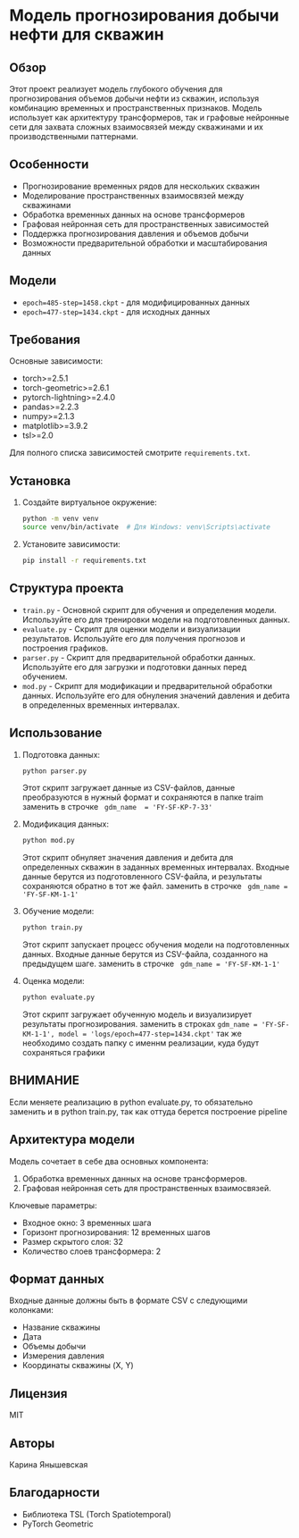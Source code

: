 # Модель прогнозирования добычи нефти для скважин

## Обзор
Этот проект реализует модель глубокого обучения для прогнозирования объемов добычи нефти из скважин, используя комбинацию временных и пространственных признаков. Модель использует как архитектуру трансформеров, так и графовые нейронные сети для захвата сложных взаимосвязей между скважинами и их производственными паттернами.

## Особенности
- Прогнозирование временных рядов для нескольких скважин
- Моделирование пространственных взаимосвязей между скважинами
- Обработка временных данных на основе трансформеров
- Графовая нейронная сеть для пространственных зависимостей
- Поддержка прогнозирования давления и объемов добычи
- Возможности предварительной обработки и масштабирования данных

## Модели
- `epoch=485-step=1458.ckpt` - для модифицированных данных
- `epoch=477-step=1434.ckpt` - для исходных данных

## Требования
Основные зависимости:
- torch>=2.5.1
- torch-geometric>=2.6.1
- pytorch-lightning>=2.4.0
- pandas>=2.2.3
- numpy>=2.1.3
- matplotlib>=3.9.2
- tsl>=2.0

Для полного списка зависимостей смотрите `requirements.txt`.

## Установка

1. Создайте виртуальное окружение:
   ```bash
   python -m venv venv
   source venv/bin/activate  # Для Windows: venv\Scripts\activate
   ```

2. Установите зависимости:
   ```bash
   pip install -r requirements.txt
   ```

## Структура проекта
- `train.py` - Основной скрипт для обучения и определения модели. Используйте его для тренировки модели на подготовленных данных.
- `evaluate.py` - Скрипт для оценки модели и визуализации результатов. Используйте его для получения прогнозов и построения графиков.
- `parser.py` - Скрипт для предварительной обработки данных. Используйте его для загрузки и подготовки данных перед обучением.
- `mod.py` - Скрипт для модификации и предварительной обработки данных. Используйте его для обнуления значений давления и дебита в определенных временных интервалах.

## Использование

1. Подготовка данных:
   ```bash
   python parser.py
   ```
   Этот скрипт загружает данные из CSV-файлов, данные преобразуются в нужный формат и сохраняются в папке traim
    заменить в строчке ``` gdm_name  = 'FY-SF-KP-7-33'```


2. Модификация данных:
   ```bash
   python mod.py
   ```
   Этот скрипт обнуляет значения давления и дебита для определенных скважин в заданных временных интервалах. Входные данные берутся из подготовленного CSV-файла, и результаты сохраняются обратно в тот же файл.
    заменить в строчке ``` gdm_name = 'FY-SF-KM-1-1'```


3. Обучение модели:
   ```bash
   python train.py
   ```
   Этот скрипт запускает процесс обучения модели на подготовленных данных. Входные данные берутся из CSV-файла, созданного на предыдущем шаге.
   заменить в строчке ``` gdm_name = 'FY-SF-KM-1-1'```

4. Оценка модели:
   ```bash
   python evaluate.py
   ```
   Этот скрипт загружает обученную модель и визуализирует результаты прогнозирования. 
    заменить в строках ```gdm_name = 'FY-SF-KM-1-1', model = 'logs/epoch=477-step=1434.ckpt'```
    так же необходимо создать папку с именнм реализации, куда будут сохраняться графики

## ВНИМАНИЕ
Если меняете реализацию в python evaluate.py, то обязательно заменить и в python train.py, так как оттуда берется построение pipeline 

## Архитектура модели
Модель сочетает в себе два основных компонента:
1. Обработка временных данных на основе трансформеров.
2. Графовая нейронная сеть для пространственных взаимосвязей.

Ключевые параметры:
- Входное окно: 3 временных шага
- Горизонт прогнозирования: 12 временных шагов
- Размер скрытого слоя: 32
- Количество слоев трансформера: 2

## Формат данных
Входные данные должны быть в формате CSV с следующими колонками:
- Название скважины
- Дата
- Объемы добычи
- Измерения давления
- Координаты скважины (X, Y)

## Лицензия
MIT

## Авторы
Карина Янышевская

## Благодарности
- Библиотека TSL (Torch Spatiotemporal)
- PyTorch Geometric
